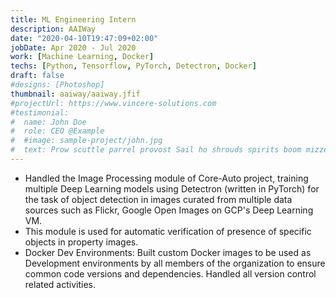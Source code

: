 ```yaml
---
title: ML Engineering Intern
description: AAIWay
date: "2020-04-10T19:47:09+02:00"
jobDate: Apr 2020 - Jul 2020
work: [Machine Learning, Docker]
techs: [Python, Tensorflow, PyTorch, Detectron, Docker]
draft: false
#designs: [Photoshop]
thumbnail: aaiway/aaiway.jfif
#projectUrl: https://www.vincere-solutions.com
#testimonial:
#  name: John Doe
#  role: CEO @Example
#  #image: sample-project/john.jpg
#  text: Prow scuttle parrel provost Sail ho shrouds spirits boom mizzenmast yardarm. Pinnace holystone mizzenmast quarter crow's nest nipperkin
---
```

- Handled the Image Processing module of Core-Auto project, training multiple Deep Learning models using Detectron (written in PyTorch) for the task of object detection in images curated from multiple data sources such as Flickr, Google Open Images on GCP's Deep Learning VM.
- This module is used for automatic verification of presence of specific objects in property images.
- Docker Dev Environments: Built custom Docker images to be used as Development environments by all members of the organization to ensure common code versions and dependencies. Handled all version control related activities.
